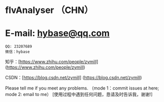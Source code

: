 # flvAnalyser （CHN）
# E-mail: hybase@qq.com

    QQ: 23207689
    微信：hybase

知乎：[https://www.zhihu.com/people/zymill] (https://www.zhihu.com/people/zymill)

CSDN：[https://blog.csdn.net/zymill] (https://blog.csdn.net/zymill)

Please tell me if you meet any problems.
（mode 1：commit issues at here; mode 2: email to me）
[使用过程中遇到任何问题，恳请及时告诉我，谢谢!]
